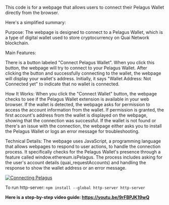 
This code is for a webpage that allows users to connect their Pelagus Wallet directly from the browser. 

Here's a simplified summary:

Purpose: 
The webpage is designed to connect to a Pelagus Wallet, which is a type of digital wallet used to store cryptocurrency on Quai Network blockchain.

Main Features:

There is a button labeled "Connect Pelagus Wallet". When you click this button, the webpage will try to connect to your Pelagus Wallet.
After clicking the button and successfully connecting to the wallet, the webpage will display your wallet's address. 
Initially, it says "Wallet Address: Not Connected yet" to indicate that no wallet is connected.

How It Works:
When you click the "Connect Wallet" button, the webpage checks to see if the Pelagus Wallet extension is available in your web browser.
If the wallet is detected, the webpage asks for permission to access the account information from the wallet.
If permission is granted, the first account's address from the wallet is displayed on the webpage, showing that the connection was successful.
If the wallet is not found or there's an issue with the connection, the webpage either asks you to install the Pelagus Wallet or logs an error message for troubleshooting.

Technical Details:
The webpage uses JavaScript, a programming language that allows webpages to respond to user actions, to handle the connection process.
It specifically checks for the Pelagus Wallet's presence through a feature called window.ethereum.isPelagus.
The process includes asking for the user's account details (quai_requestAccounts) and handling the response to show the wallet address or an error message.

[![Connecting Pelagus](https://github.com/TsarenkoKir/Pelagus-Onboarding/assets/26483223/fb54427d-d56f-4795-8c6c-a3baddf8c8ea)](https://youtu.be/9rFBPJK19wQ)

To run http-server:
`npm install --global http-server
http-server `

**Here is a step-by-step video guide: https://youtu.be/9rFBPJK19wQ**


